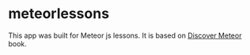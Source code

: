 # meteorlessons
This app was built for Meteor js lessons. It is based on <a href="www.discovermeteor.com">Discover Meteor</a> book. 


